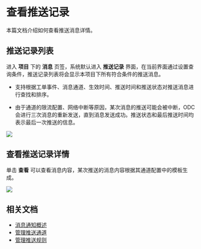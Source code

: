 # 查看推送记录

本篇文档介绍如何查看推送消息详情。

## 推送记录列表

进入 **项目** 下的 **消息** 页签，系统默认进入 **推送记录** 界面，在当前界面通过设置查询条件，推送记录列表将会显示本项目下所有符合条件的推送消息。

- 支持根据工单事件、消息通道、生效时间、推送时间和推送状态对推送消息进行查找和排序。

- 由于通道的限流配置、网络中断等原因，某次消息的推送可能会被中断，ODC 会进行三次消息的重新发送，直到消息发送成功。推送状态和最后推送时间均表示最后一次推送的信息。

<img src="https://obbusiness-private.oss-cn-shanghai.aliyuncs.com/doc/img/odc/431/950.notification-management/100.overview/1.png">

## 查看推送记录详情

单击 **查看** 可以查看消息内容，某次推送的消息内容根据其通道配置中的模板生成。

<img src="https://obbusiness-private.oss-cn-shanghai.aliyuncs.com/doc/img/odc/431/950.notification-management/200.notification-history/1.png">

## 相关文档

<p class="relate-doc"/>

* [消息通知概述](100.overview.md)
* [管理推送通道](300.manage-notification-channel/100.create-notification-channel.md)
* [管理推送规则](400.manage-notification-rules.md)
